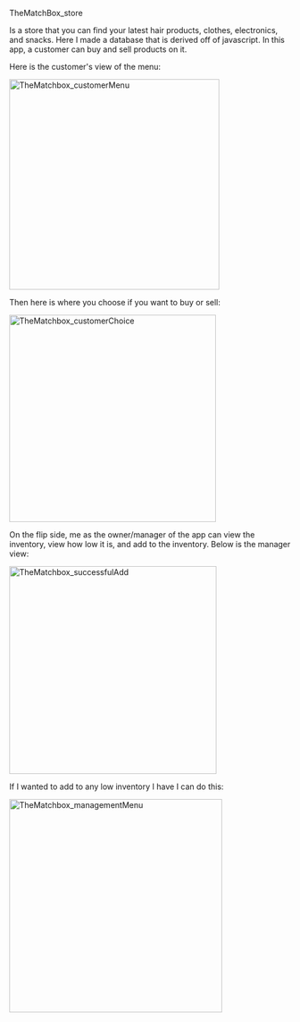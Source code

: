 TheMatchBox_store

Is a store that you can find your latest hair products, clothes, electronics, and snacks.
Here I made a database that is derived off of javascript.
In this app, a customer can buy and sell products on it.

Here is the customer's view of the menu:

<img width="376" alt="TheMatchbox_customerMenu" src="https://user-images.githubusercontent.com/48500455/61089497-56d56f80-a409-11e9-889d-93ba74c2f69b.PNG">

Then here is where you choose if you want to buy or sell:

<img width="370" alt="TheMatchbox_customerChoice" src="https://user-images.githubusercontent.com/48500455/61089816-55f10d80-a40a-11e9-946b-879f70950c8b.PNG">


On the flip side, me as the owner/manager of the app can view the inventory, view how low it is, and add to the inventory. 
Below is the manager view:


<img width="371" alt="TheMatchbox_successfulAdd" src="https://user-images.githubusercontent.com/48500455/61089860-7faa3480-a40a-11e9-87a7-57b241d5c300.PNG">

If I wanted to add to any low inventory I have I can do this:

<img width="381" alt="TheMatchbox_managementMenu" src="https://user-images.githubusercontent.com/48500455/61089846-6f925500-a40a-11e9-96bd-63915861e78b.PNG">
